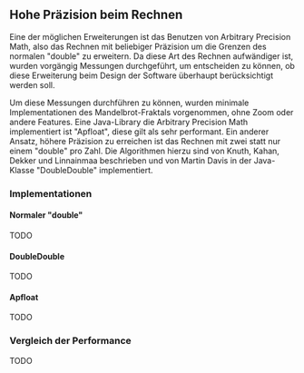 ## Hohe Präzision beim Rechnen ##

Eine der möglichen Erweiterungen ist das Benutzen von Arbitrary Precision Math,
also das Rechnen mit beliebiger Präzision um die Grenzen des normalen "double"
zu erweitern. Da diese Art des Rechnen aufwändiger ist, wurden vorgängig
Messungen durchgeführt, um entscheiden zu können, ob diese Erweiterung beim
Design der Software überhaupt berücksichtigt werden soll.

Um diese Messungen durchführen zu können, wurden minimale Implementationen des
Mandelbrot-Fraktals vorgenommen, ohne Zoom oder andere Features. Eine
Java-Library die Arbitrary Precision Math implementiert ist "Apfloat", diese
gilt als sehr performant. Ein anderer Ansatz, höhere Präzision zu erreichen ist
das Rechnen mit zwei statt nur einem "double" pro Zahl. Die Algorithmen hierzu
sind von Knuth, Kahan, Dekker und Linnainmaa beschrieben und von Martin Davis
in der Java-Klasse "DoubleDouble" implementiert.


### Implementationen ###

#### Normaler "double" ####

TODO


#### DoubleDouble ####

TODO


#### Apfloat ####

TODO


### Vergleich der Performance ###

TODO
